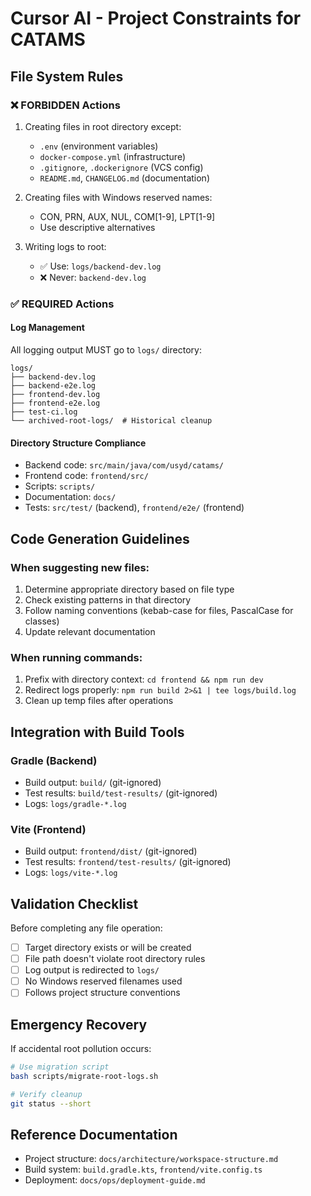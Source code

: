 # Cursor AI - Project Constraints for CATAMS

## File System Rules

### ❌ FORBIDDEN Actions
1. Creating files in root directory except:
   - `.env` (environment variables)
   - `docker-compose.yml` (infrastructure)
   - `.gitignore`, `.dockerignore` (VCS config)
   - `README.md`, `CHANGELOG.md` (documentation)

2. Creating files with Windows reserved names:
   - CON, PRN, AUX, NUL, COM[1-9], LPT[1-9]
   - Use descriptive alternatives

3. Writing logs to root:
   - ✅ Use: `logs/backend-dev.log`
   - ❌ Never: `backend-dev.log`

### ✅ REQUIRED Actions

#### Log Management
All logging output MUST go to `logs/` directory:
```
logs/
├── backend-dev.log
├── backend-e2e.log
├── frontend-dev.log
├── frontend-e2e.log
├── test-ci.log
└── archived-root-logs/  # Historical cleanup
```

#### Directory Structure Compliance
- Backend code: `src/main/java/com/usyd/catams/`
- Frontend code: `frontend/src/`
- Scripts: `scripts/`
- Documentation: `docs/`
- Tests: `src/test/` (backend), `frontend/e2e/` (frontend)

## Code Generation Guidelines

### When suggesting new files:
1. Determine appropriate directory based on file type
2. Check existing patterns in that directory
3. Follow naming conventions (kebab-case for files, PascalCase for classes)
4. Update relevant documentation

### When running commands:
1. Prefix with directory context: `cd frontend && npm run dev`
2. Redirect logs properly: `npm run build 2>&1 | tee logs/build.log`
3. Clean up temp files after operations

## Integration with Build Tools

### Gradle (Backend)
- Build output: `build/` (git-ignored)
- Test results: `build/test-results/` (git-ignored)
- Logs: `logs/gradle-*.log`

### Vite (Frontend)
- Build output: `frontend/dist/` (git-ignored)
- Test results: `frontend/test-results/` (git-ignored)
- Logs: `logs/vite-*.log`

## Validation Checklist

Before completing any file operation:
- [ ] Target directory exists or will be created
- [ ] File path doesn't violate root directory rules
- [ ] Log output is redirected to `logs/`
- [ ] No Windows reserved filenames used
- [ ] Follows project structure conventions

## Emergency Recovery

If accidental root pollution occurs:
```bash
# Use migration script
bash scripts/migrate-root-logs.sh

# Verify cleanup
git status --short
```

## Reference Documentation
- Project structure: `docs/architecture/workspace-structure.md`
- Build system: `build.gradle.kts`, `frontend/vite.config.ts`
- Deployment: `docs/ops/deployment-guide.md`
